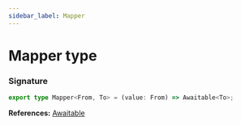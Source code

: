 ```yaml
---
sidebar_label: Mapper
---
```


# Mapper type

### Signature

```typescript
export type Mapper<From, To> = (value: From) => Awaitable<To>;
```

**References:** [Awaitable](./puppeteer.awaitable.md)
